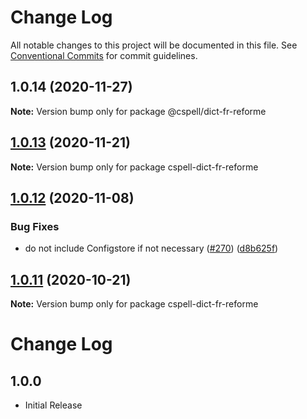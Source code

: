 # Change Log

All notable changes to this project will be documented in this file.
See [Conventional Commits](https://conventionalcommits.org) for commit guidelines.

## 1.0.14 (2020-11-27)

**Note:** Version bump only for package @cspell/dict-fr-reforme





## [1.0.13](https://github.com/streetsidesoftware/cspell-dicts/compare/cspell-dict-fr-reforme@1.0.12...cspell-dict-fr-reforme@1.0.13) (2020-11-21)

**Note:** Version bump only for package cspell-dict-fr-reforme

## [1.0.12](https://github.com/streetsidesoftware/cspell-dicts/compare/cspell-dict-fr-reforme@1.0.11...cspell-dict-fr-reforme@1.0.12) (2020-11-08)

### Bug Fixes

- do not include Configstore if not necessary ([#270](https://github.com/streetsidesoftware/cspell-dicts/issues/270)) ([d8b625f](https://github.com/streetsidesoftware/cspell-dicts/commit/d8b625f2f42d5cc6c4a9390216ac1e5037886e44))

## [1.0.11](https://github.com/streetsidesoftware/cspell-dicts/compare/cspell-dict-fr-reforme@1.0.10...cspell-dict-fr-reforme@1.0.11) (2020-10-21)

**Note:** Version bump only for package cspell-dict-fr-reforme

# Change Log

## 1.0.0

- Initial Release
